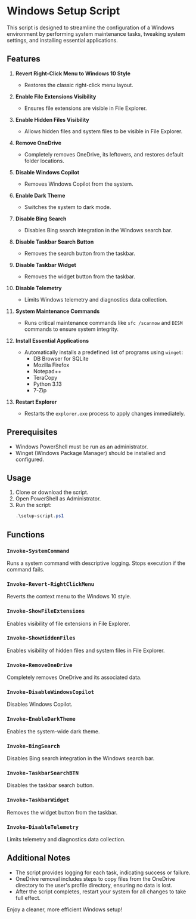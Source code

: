# Windows Setup Script

This script is designed to streamline the configuration of a Windows environment by performing system maintenance tasks, tweaking system settings, and installing essential applications.

## Features

1. **Revert Right-Click Menu to Windows 10 Style**
   - Restores the classic right-click menu layout.

2. **Enable File Extensions Visibility**
   - Ensures file extensions are visible in File Explorer.

3. **Enable Hidden Files Visibility**
   - Allows hidden files and system files to be visible in File Explorer.

4. **Remove OneDrive**
   - Completely removes OneDrive, its leftovers, and restores default folder locations.

5. **Disable Windows Copilot**
   - Removes Windows Copilot from the system.

6. **Enable Dark Theme**
   - Switches the system to dark mode.

7. **Disable Bing Search**
   - Disables Bing search integration in the Windows search bar.

8. **Disable Taskbar Search Button**
   - Removes the search button from the taskbar.

9. **Disable Taskbar Widget**
   - Removes the widget button from the taskbar.

10. **Disable Telemetry**
    - Limits Windows telemetry and diagnostics data collection.

11. **System Maintenance Commands**
    - Runs critical maintenance commands like `sfc /scannow` and `DISM` commands to ensure system integrity.

12. **Install Essential Applications**
    - Automatically installs a predefined list of programs using `winget`:
      - DB Browser for SQLite
      - Mozilla Firefox
      - Notepad++
      - TeraCopy
      - Python 3.13
      - 7-Zip

13. **Restart Explorer**
    - Restarts the `explorer.exe` process to apply changes immediately.

## Prerequisites

- Windows PowerShell must be run as an administrator.
- Winget (Windows Package Manager) should be installed and configured.

## Usage

1. Clone or download the script.
2. Open PowerShell as Administrator.
3. Run the script:
   ```powershell
   .\setup-script.ps1
   ```

## Functions

### `Invoke-SystemCommand`
Runs a system command with descriptive logging. Stops execution if the command fails.

### `Invoke-Revert-RightClickMenu`
Reverts the context menu to the Windows 10 style.

### `Invoke-ShowFileExtensions`
Enables visibility of file extensions in File Explorer.

### `Invoke-ShowHiddenFiles`
Enables visibility of hidden files and system files in File Explorer.

### `Invoke-RemoveOneDrive`
Completely removes OneDrive and its associated data.

### `Invoke-DisableWindowsCopilot`
Disables Windows Copilot.

### `Invoke-EnableDarkTheme`
Enables the system-wide dark theme.

### `Invoke-BingSearch`
Disables Bing search integration in the Windows search bar.

### `Invoke-TaskbarSearchBTN`
Disables the taskbar search button.

### `Invoke-TaskbarWidget`
Removes the widget button from the taskbar.

### `Invoke-DisableTelemetry`
Limits telemetry and diagnostics data collection.

## Additional Notes

- The script provides logging for each task, indicating success or failure.
- OneDrive removal includes steps to copy files from the OneDrive directory to the user's profile directory, ensuring no data is lost.
- After the script completes, restart your system for all changes to take full effect.

Enjoy a cleaner, more efficient Windows setup!

